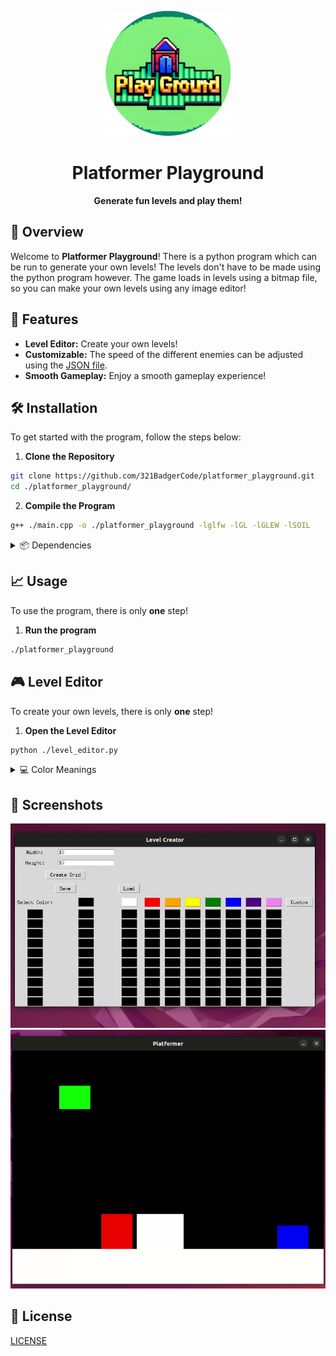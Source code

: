 <p align="center">
	<img src="./asset/logo.png" alt="Platformer Playground logo" width="200" height="200">
</p>

<h1 align="center">Platformer Playground</h1>

<p align="center">
	<strong>Generate fun levels and play them!</strong>
</p>

## 🚀 Overview

Welcome to **Platformer Playground**! There is a python program which can be run to generate your own levels! The levels don't have to be made using the python program however. The game loads in levels using a bitmap file, so you can make your own levels using any image editor!

## 🎨 Features

- **Level Editor:** Create your own levels!
- **Customizable:** The speed of the different enemies can be adjusted using the [JSON file](./config.json).
- **Smooth Gameplay:** Enjoy a smooth gameplay experience!

## 🛠️ Installation

To get started with the program, follow the steps below:

1. **Clone the Repository**
```sh
git clone https://github.com/321BadgerCode/platformer_playground.git
cd ./platformer_playground/
```

2. **Compile the Program**
```sh
g++ ./main.cpp -o ./platformer_playground -lglfw -lGL -lGLEW -lSOIL
```

<details>

<summary>📦 Dependencies</summary>

- **OpenGL:** `sudo apt-get install libglu1-mesa-dev freeglut3-dev mesa-common-dev`
- **GLEW:** `sudo apt-get install libglew-dev`
- **SOIL:** `sudo apt-get install libsoil-dev`

</details>

## 📈 Usage

To use the program, there is only **one** step!

1. **Run the program**
```sh
./platformer_playground
```

## 🎮 Level Editor

To create your own levels, there is only **one** step!

1. **Open the Level Editor**
```sh
python ./level_editor.py
```

<details>

<summary>💻 Color Meanings</summary>

|	Color					|	Meaning			|
|	:---:					|	:---:			|
|	$\textcolor{black}{\text{Black}}$	|	Empty			|
|	$\textcolor{blue}{\text{Blue}}$		|	Player			|
|	$\textcolor{green}{\text{Green}}$	|	Checkpoint/finish line	|
|	$\textcolor{red}{\text{Red}}$		|	Patrolling Enemy	|
|	$\textcolor{yellow}{\text{Yellow}}$	|	Stationary Enemy	|

</details>

## 📸 Screenshots

![](./asset/level_editor_ex.gif)
![](./asset/game_ex.gif)

## 📜 License

[LICENSE](./LICENSE)